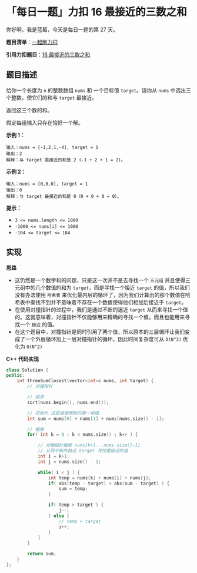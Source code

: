 # 「每日一题」力扣 16 最接近的三数之和

你好啊，我是蓝莓，今天是每日一题的第 27 天。

**题目清单**：[一起刷力扣](https://blueberry-universe.cn/lc/index.html)

**引用力扣题目**：[16 最接近的三数之和](https://leetcode.cn/problems/3sum-closest/description/)





## 题目描述

给你一个长度为 `n` 的整数数组 `nums` 和 一个目标值 `target`。请你从 `nums` 中选出三个整数，使它们的和与 `target` 最接近。

返回这三个数的和。

假定每组输入只存在恰好一个解。

 

**示例 1：**

```
输入：nums = [-1,2,1,-4], target = 1
输出：2
解释：与 target 最接近的和是 2 (-1 + 2 + 1 = 2)。
```

**示例 2：**

```
输入：nums = [0,0,0], target = 1
输出：0
解释：与 target 最接近的和是 0（0 + 0 + 0 = 0）。
```

 

**提示：**

- `3 <= nums.length <= 1000`
- `-1000 <= nums[i] <= 1000`
- `-104 <= target <= 104`





## 实现

**思路**

- 这仍然是一个数字和的问题，只是这一次并不是去寻找一个 `三元组` 并且使得三元组中的几个数值的和为 `target`，而是寻找一个接近 `target` 的值，所以我们没有办法使用 `哈希表` 来优化最内层的循环了，因为我们计算出的那个数值在哈希表中查找不到并不意味着不存在一个数值使得他们相加后接近于 `target`。
- 在使用对撞指针的过程中，我们是通过不断的逼近 `target` 从而来寻找一个值的。这就意味着，对撞指针不仅能够用来精确的寻找一个值，而且也能用来寻找一个 `接近` 的值。
- 在这个题目中，对撞指针是同时引用了两个值，所以原本的三层循环让我们变成了一个外层循环加上一层对撞指针的循环。因此时间复杂度可从 `O(N^3)` 优化为 `O(N^2)`





**C++ 代码实现**

```c++
class Solution {
public:
    int threeSumClosest(vector<int>& nums, int target) {
        // 对撞指针

        // 排序
        sort(nums.begin(), nums.end());

        // 初始化 这是被搜索到的第一组值
        int sum = nums[0] + nums[1] + nums[nums.size() - 1];

        // 搜索
        for( int k = 0 ; k < nums.size() ; k++ ) {

            // 对撞指针搜索 nums[k+1...nums.size()-1]
            // 从而不断的趋近 target 寻找最接近的值
            int i = k+1;
            int j = nums.size() - 1;

            while( i < j ) {
                int temp = nums[k] + nums[i] + nums[j];
                if( abs(temp - target) < abs(sum - target) ) {
                    sum = temp;
                }

                if( temp > target ) {
                    j--;
                } else {
                    // temp < target
                    i++;
                }
            }
        }

        return sum;
    }
};
```

